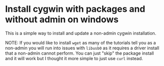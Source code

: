 # Install cygwin with packages and without admin on windows

This is a simple way to install and update a non-admin cygwin installation.

NOTE: If you would like to install `wget` as many of the tutorials tell you as a non-admin you will run into issues with `libusb0` as it requires a driver install that a non-admin cannot perform. You can just "skip" the package install and it will work but I thought it more simple to just use `curl` instead. 
